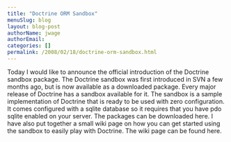 ```yaml
---
title: "Doctrine ORM Sandbox"
menuSlug: blog
layout: blog-post
authorName: jwage
authorEmail:
categories: []
permalink: /2008/02/18/doctrine-orm-sandbox.html
---
```

Today I would like to announce the official introduction of the Doctrine
sandbox package. The Doctrine sandbox was first introduced in SVN a few
months ago, but is now available as a downloaded package. Every major
release of Doctrine has a sandbox available for it. The sandbox is a
sample implementation of Doctrine that is ready to be used with zero
configuration. It comes configured with a sqlite database so it requires
that you have pdo sqlite enabled on your server. The packages can be
downloaded here. I have also put together a small wiki page on how you
can get started using the sandbox to easily play with Doctrine. The wiki
page can be found here.
